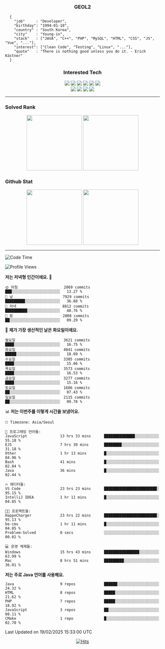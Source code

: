 <div align="center">

  ### GEOL2
</div>

```
  {
    "job"     : "Developer",
    "birthday": "1994-01-18",
    "country" : "South Korea",
    "city"    : "Young-in",
    "stack"   : ["JAVA", "C++", "PHP", "MySQL", "HTML", "CSS", "JS", "Vue", "..."],
    "interest": ["Clean Code", "Testing", "Linux", "..."], 
    "quote"   : "There is nothing good unless you do it. - Erich Kästner"
  }
  ```
  
<div align="center">
  
  ### Interested Tech
  
  <img src="https://img.shields.io/badge/Laravel-F05340?style=flat-square&logo=Laravel&logoColor=white">
  <img src="https://img.shields.io/badge/SpringBoot-6DB33F?style=flat-square&logo=SpringBoot&logoColor=white">
  <img src="https://img.shields.io/badge/-NestJs-ea2845?style=flat-square&logo=nestjs&logoColor=white">
  <img src="https://img.shields.io/badge/Express-000000?style=flat-square&logo=Express&logoColor=white">
  <img src="https://img.shields.io/badge/Three.js-000000?style=flat-square&logo=Three.js&logoColor=white">
  <img src="https://img.shields.io/badge/OpenAI-%23412991?style=flat-square&logo=openai&logoColor=white">
  <br>
  <img src="https://img.shields.io/badge/Java-ED8B00?style=flat-square&logo=openjdk&logoColor=white">
  <img src="https://img.shields.io/badge/JavaScript-F7DF1E?style=flat-square&logo=JavaScript&logoColor=black">
  <img src="https://img.shields.io/badge/TypeScript-007acc?style=flat-square&logo=TypeScript&logoColor=black">
  <img src="https://img.shields.io/badge/MySQL-4479A1?style=flat-square&logo=mysql&logoColor=white"><br>

</div>

------------

  ### Solved Rank
  
  <div align="center">
    <img height="180em" src="https://mazassumnida.wtf/api/v2/generate_badge?boj=geol2">
    <img height="180em" src="https://leetcard.jacoblin.cool/Geol2?theme=light&font=Gugi&border=0&radius=20">
  </div>
  
  ### Github Stat 
  <div align="center">
    <img height="180em" src="https://github-readme-stats-git-masterrstaa-rickstaa.vercel.app/api?username=geol2&show_icons=true&theme=dark">
    <img height="180em" src="https://github-readme-stats-git-masterrstaa-rickstaa.vercel.app/api/top-langs/?username=geol2&show_icons=true&hide=css,scss,html&layout=compact&theme=dark&count_private=true&langs_count=8">
  </div>
  
------------
<!--START_SECTION:waka-->
![Code Time](http://img.shields.io/badge/Code%20Time-3%2C935%20hrs%205%20mins-blue)

![Profile Views](http://img.shields.io/badge/Profile%20Views-4-blue)

**저는 저녁형 인간이에요. 🦉** 

```text
🌞 아침                     2869 commits        ███░░░░░░░░░░░░░░░░░░░░░░   13.27 % 
🌆 낮　                     7929 commits        █████████░░░░░░░░░░░░░░░░   36.68 % 
🌃 저녁                     8812 commits        ██████████░░░░░░░░░░░░░░░   40.76 % 
🌙 밤　                     2008 commits        ██░░░░░░░░░░░░░░░░░░░░░░░   09.29 % 
```
📅 **제가 가장 생산적인 날은 화요일이에요.** 

```text
월요일                      3621 commits        ████░░░░░░░░░░░░░░░░░░░░░   16.75 % 
화요일                      4041 commits        █████░░░░░░░░░░░░░░░░░░░░   18.69 % 
수요일                      3385 commits        ████░░░░░░░░░░░░░░░░░░░░░   15.66 % 
목요일                      3573 commits        ████░░░░░░░░░░░░░░░░░░░░░   16.53 % 
금요일                      3277 commits        ████░░░░░░░░░░░░░░░░░░░░░   15.16 % 
토요일                      1606 commits        ██░░░░░░░░░░░░░░░░░░░░░░░   07.43 % 
일요일                      2115 commits        ██░░░░░░░░░░░░░░░░░░░░░░░   09.78 % 
```


📊 **저는 이번주를 이렇게 시간을 보냈어요.** 

```text
🕑︎ Timezone: Asia/Seoul

💬 프로그래밍 언어들: 
JavaScript               13 hrs 33 mins      ██████████████░░░░░░░░░░░   55.18 % 
EJS                      7 hrs 39 mins       ████████░░░░░░░░░░░░░░░░░   31.18 % 
Other                    1 hr 13 mins        █░░░░░░░░░░░░░░░░░░░░░░░░   04.96 % 
Bash                     41 mins             █░░░░░░░░░░░░░░░░░░░░░░░░   02.84 % 
Java                     36 mins             █░░░░░░░░░░░░░░░░░░░░░░░░   02.44 % 

🔥 에디터들: 
VS Code                  23 hrs 23 mins      ████████████████████████░   95.15 % 
IntelliJ IDEA            1 hr 11 mins        █░░░░░░░░░░░░░░░░░░░░░░░░   04.85 % 

🐱‍💻 프로젝트들: 
HappeCharger             23 hrs 22 mins      ████████████████████████░   95.13 % 
be-cms                   1 hr 11 mins        █░░░░░░░░░░░░░░░░░░░░░░░░   04.85 % 
Problem-Solved           0 secs              ░░░░░░░░░░░░░░░░░░░░░░░░░   00.02 % 

💻 운영 체제들: 
Windows                  15 hrs 43 mins      ████████████████░░░░░░░░░   63.99 % 
Mac                      8 hrs 51 mins       █████████░░░░░░░░░░░░░░░░   36.01 % 
```

**저는 주로 Java 언어를 사용해요.** 

```text
Java                     9 repos             ██████░░░░░░░░░░░░░░░░░░░   24.32 % 
HTML                     8 repos             █████░░░░░░░░░░░░░░░░░░░░   21.62 % 
PHP                      7 repos             █████░░░░░░░░░░░░░░░░░░░░   18.92 % 
JavaScript               3 repos             ██░░░░░░░░░░░░░░░░░░░░░░░   08.11 % 
CMake                    1 repo              █░░░░░░░░░░░░░░░░░░░░░░░░   02.70 % 
```




 Last Updated on 19/02/2025 15:33:00 UTC
<!--END_SECTION:waka-->

<div align="center">
  
  [![Hits](https://hits.seeyoufarm.com/api/count/incr/badge.svg?url=https%3A%2F%2Fgithub.com%2Fgeol2&count_bg=%2379C83D&title_bg=%23555555&icon=myspace.svg&icon_color=%23E7E7E7&title=hits&edge_flat=false)](https://hits.seeyoufarm.com)
  
</div>

<!--
**Geol2/Geol2** is a ✨ _special_ ✨ repository because its `README.md` (this file) appears on your GitHub profile.

Here are some ideas to get you started:
- 🔭 I’m currently working on ...
- 🌱 I’m currently learning ...
- 👯 I’m looking to collaborate on ...
- 🤔 I’m looking for help with ...
- 💬 Ask me about ...
- 📫 How to reach me: ...
- 😄 Pronouns: ...
- ⚡ Fun fact: ...
-->
